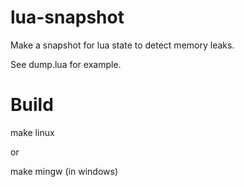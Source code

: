 lua-snapshot
============

Make a snapshot for lua state to detect memory leaks.

See dump.lua for example.

Build
=====

make linux 

or 

make mingw (in windows)



